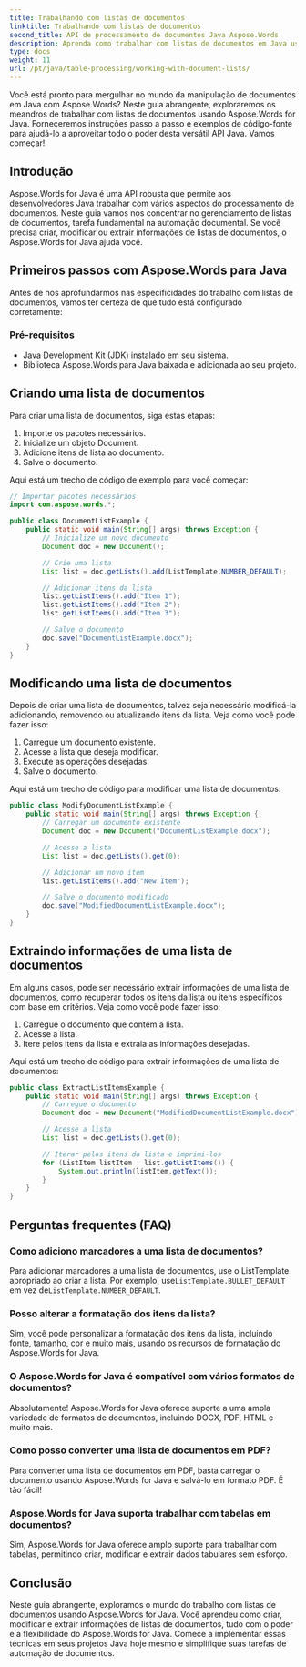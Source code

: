 ```yaml
---
title: Trabalhando com listas de documentos
linktitle: Trabalhando com listas de documentos
second_title: API de processamento de documentos Java Aspose.Words
description: Aprenda como trabalhar com listas de documentos em Java usando Aspose.Words for Java. Este guia passo a passo inclui exemplos de código-fonte para manipulação eficiente de documentos.
type: docs
weight: 11
url: /pt/java/table-processing/working-with-document-lists/
---
```


Você está pronto para mergulhar no mundo da manipulação de documentos em Java com Aspose.Words? Neste guia abrangente, exploraremos os meandros de trabalhar com listas de documentos usando Aspose.Words for Java. Forneceremos instruções passo a passo e exemplos de código-fonte para ajudá-lo a aproveitar todo o poder desta versátil API Java. Vamos começar!

## Introdução

Aspose.Words for Java é uma API robusta que permite aos desenvolvedores Java trabalhar com vários aspectos do processamento de documentos. Neste guia vamos nos concentrar no gerenciamento de listas de documentos, tarefa fundamental na automação documental. Se você precisa criar, modificar ou extrair informações de listas de documentos, o Aspose.Words for Java ajuda você.

## Primeiros passos com Aspose.Words para Java

Antes de nos aprofundarmos nas especificidades do trabalho com listas de documentos, vamos ter certeza de que tudo está configurado corretamente:

### Pré-requisitos

- Java Development Kit (JDK) instalado em seu sistema.
- Biblioteca Aspose.Words para Java baixada e adicionada ao seu projeto.

## Criando uma lista de documentos

Para criar uma lista de documentos, siga estas etapas:

1. Importe os pacotes necessários.
2. Inicialize um objeto Document.
3. Adicione itens de lista ao documento.
4. Salve o documento.

Aqui está um trecho de código de exemplo para você começar:

```java
// Importar pacotes necessários
import com.aspose.words.*;

public class DocumentListExample {
    public static void main(String[] args) throws Exception {
        // Inicialize um novo documento
        Document doc = new Document();

        // Crie uma lista
        List list = doc.getLists().add(ListTemplate.NUMBER_DEFAULT);

        // Adicionar itens da lista
        list.getListItems().add("Item 1");
        list.getListItems().add("Item 2");
        list.getListItems().add("Item 3");

        // Salve o documento
        doc.save("DocumentListExample.docx");
    }
}
```

## Modificando uma lista de documentos

Depois de criar uma lista de documentos, talvez seja necessário modificá-la adicionando, removendo ou atualizando itens da lista. Veja como você pode fazer isso:

1. Carregue um documento existente.
2. Acesse a lista que deseja modificar.
3. Execute as operações desejadas.
4. Salve o documento.

Aqui está um trecho de código para modificar uma lista de documentos:

```java
public class ModifyDocumentListExample {
    public static void main(String[] args) throws Exception {
        // Carregar um documento existente
        Document doc = new Document("DocumentListExample.docx");

        // Acesse a lista
        List list = doc.getLists().get(0);

        // Adicionar um novo item
        list.getListItems().add("New Item");

        // Salve o documento modificado
        doc.save("ModifiedDocumentListExample.docx");
    }
}
```

## Extraindo informações de uma lista de documentos

Em alguns casos, pode ser necessário extrair informações de uma lista de documentos, como recuperar todos os itens da lista ou itens específicos com base em critérios. Veja como você pode fazer isso:

1. Carregue o documento que contém a lista.
2. Acesse a lista.
3. Itere pelos itens da lista e extraia as informações desejadas.

Aqui está um trecho de código para extrair informações de uma lista de documentos:

```java
public class ExtractListItemsExample {
    public static void main(String[] args) throws Exception {
        // Carregue o documento
        Document doc = new Document("ModifiedDocumentListExample.docx");

        // Acesse a lista
        List list = doc.getLists().get(0);

        // Iterar pelos itens da lista e imprimi-los
        for (ListItem listItem : list.getListItems()) {
            System.out.println(listItem.getText());
        }
    }
}
```

## Perguntas frequentes (FAQ)

### Como adiciono marcadores a uma lista de documentos?
 Para adicionar marcadores a uma lista de documentos, use o ListTemplate apropriado ao criar a lista. Por exemplo, use`ListTemplate.BULLET_DEFAULT` em vez de`ListTemplate.NUMBER_DEFAULT`.

### Posso alterar a formatação dos itens da lista?
Sim, você pode personalizar a formatação dos itens da lista, incluindo fonte, tamanho, cor e muito mais, usando os recursos de formatação do Aspose.Words for Java.

### O Aspose.Words for Java é compatível com vários formatos de documentos?
Absolutamente! Aspose.Words for Java oferece suporte a uma ampla variedade de formatos de documentos, incluindo DOCX, PDF, HTML e muito mais.

### Como posso converter uma lista de documentos em PDF?
Para converter uma lista de documentos em PDF, basta carregar o documento usando Aspose.Words for Java e salvá-lo em formato PDF. É tão fácil!

### Aspose.Words for Java suporta trabalhar com tabelas em documentos?
Sim, Aspose.Words for Java oferece amplo suporte para trabalhar com tabelas, permitindo criar, modificar e extrair dados tabulares sem esforço.

## Conclusão

Neste guia abrangente, exploramos o mundo do trabalho com listas de documentos usando Aspose.Words for Java. Você aprendeu como criar, modificar e extrair informações de listas de documentos, tudo com o poder e a flexibilidade do Aspose.Words for Java. Comece a implementar essas técnicas em seus projetos Java hoje mesmo e simplifique suas tarefas de automação de documentos.